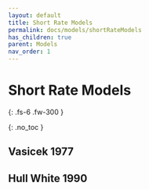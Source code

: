 ```yaml
---
layout: default
title: Short Rate Models
permalink: docs/models/shortRateModels
has_children: true
parent: Models
nav_order: 1
---
```


# Short Rate Models

{: .fs-6 .fw-300 }

{: .no_toc }

## Vasicek 1977 

## Hull White 1990
